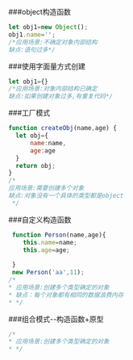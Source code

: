 ###object构造函数
```javascript
let obj1=new Object();
obj1.name='';
/*应用场景:不确定对象内部结构
缺点:语句过多*/
```
###使用字面量方式创建
```javascript
let obj1={}
/*应用场景:对象内部结构已确定
缺点:如果创建对象过多,有重复代码*/
```
###工厂模式
```javascript
function createObj(name,age) {
  let obj={
      name:name,
      age:age
  }
  return obj;
}
/*
应用场景:需要创建多个对象
缺点:对象没有一个具体的类型都是object
 */
```
###自定义构造函数
```javascript
 function Person(name,age){
    this.name=name;
    this.age=age;
    
 }
 new Person('aa',11);
/*
* 应用场景:创建多个类型确定的对象
* 缺点：每个对象都有相同的数据浪费内存
* */
```
###组合模式--构造函数+原型
```javascript
/*
* 应用场景:创建多个类型确定的对象
* */
```
